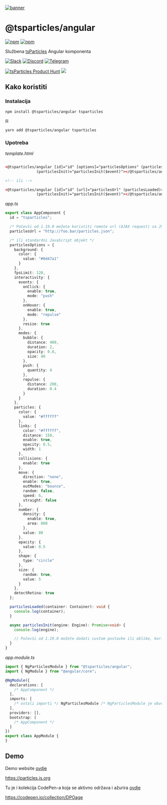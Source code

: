 [![banner](https://particles.js.org/images/banner3.png)](https://particles.js.org)

# @tsparticles/angular

[![npm](https://img.shields.io/npm/v/@tsparticles/angular)](https://www.npmjs.com/package/@tsparticles/angular) [![npm](https://img.shields.io/npm/dm/@tsparticles/angular)](https://www.npmjs.com/package/@tsparticles/angular)

Službena [tsParticles](https://github.com/matteobruni/tsparticles) Angular komponenta

[![Slack](https://particles.js.org/images/slack.png)](https://join.slack.com/t/tsparticles/shared_invite/enQtOTcxNTQxNjQ4NzkxLWE2MTZhZWExMWRmOWI5MTMxNjczOGE1Yjk0MjViYjdkYTUzODM3OTc5MGQ5MjFlODc4MzE0N2Q1OWQxZDc1YzI) [![Discord](https://particles.js.org/images/discord.png)](https://discord.gg/hACwv45Hme) [![Telegram](https://particles.js.org/images/telegram.png)](https://t.me/tsparticles)

[![tsParticles Product Hunt](https://api.producthunt.com/widgets/embed-image/v1/featured.svg?post_id=186113&theme=light)](https://www.producthunt.com/posts/tsparticles?utm_source=badge-featured&utm_medium=badge&utm_souce=badge-tsparticles") <a href="https://www.buymeacoffee.com/matteobruni"><img src="https://img.buymeacoffee.com/button-api/?text=Buy me a beer&emoji=🍺&slug=matteobruni&button_colour=5F7FFF&font_colour=ffffff&font_family=Arial&outline_colour=000000&coffee_colour=FFDD00"></a>

## Kako koristiti

### Instalacija

```shell script
npm install @tsparticles/angular tsparticles
```

ili

```shell script
yarn add @tsparticles/angular tsparticles
```

### Upotreba

_template.html_

```html

<@tsparticles/angular [id]="id" [options]="particlesOptions" (particlesLoaded)="particlesLoaded($event)"
              (particlesInit)="particlesInit($event)"></@tsparticles/angular>

<!-- ili -->

<@tsparticles/angular [id]="id" [url]="particlesUrl" (particlesLoaded)="particlesLoaded($event)"
              (particlesInit)="particlesInit($event)"></@tsparticles/angular>
```

_app.ts_

```typescript
export class AppComponent {
  id = "tsparticles";

  /* Počevši od 1.19.0 možete koristiti remote url (AJAX request) sa JSON konfiguracijom  */
  particlesUrl = "http://foo.bar/particles.json";

  /* ili standardni JavaScript objekt */
  particlesOptions = {
    background: {
      color: {
        value: "#0d47a1"
      }
    },
    fpsLimit: 120,
    interactivity: {
      events: {
        onClick: {
          enable: true,
          mode: "push"
        },
        onHover: {
          enable: true,
          mode: "repulse"
        },
        resize: true
      },
      modes: {
        bubble: {
          distance: 400,
          duration: 2,
          opacity: 0.8,
          size: 40
        },
        push: {
          quantity: 4
        },
        repulse: {
          distance: 200,
          duration: 0.4
        }
      }
    },
    particles: {
      color: {
        value: "#ffffff"
      },
      links: {
        color: "#ffffff",
        distance: 150,
        enable: true,
        opacity: 0.5,
        width: 1
      },
      collisions: {
        enable: true
      },
      move: {
        direction: "none",
        enable: true,
        outModes: "bounce",
        random: false,
        speed: 6,
        straight: false
      },
      number: {
        density: {
          enable: true,
          area: 800
        },
        value: 80
      },
      opacity: {
        value: 0.5
      },
      shape: {
        type: "circle"
      },
      size: {
        random: true,
        value: 5
      }
    },
    detectRetina: true
  };

  particlesLoaded(container: Container): void {
    console.log(container);
  }

  async particlesInit(engine: Engine): Promise<void> {
    console.log(engine);

    // Počevši od 1.19.0 možete dodati custom postavke ili oblike, koristeći trenutnu verziju @tsparticles/a (main)
  }
}
```

_app.module.ts_

```typescript
import { NgParticlesModule } from "@tsparticles/angular";
import { NgModule } from "@angular/core";

@NgModule({
  declarations: [
    /* AppComponent */
  ],
  imports: [
    /* ostali importi */ NgParticlesModule /* NgParticlesModule je obvezan*/
  ],
  providers: [],
  bootstrap: [
    /* AppComponent */
  ]
})
export class AppModule {
}
```

## Demo

Demo website [ovdje](https://particles.js.org)

<https://particles.js.org>

Tu je i kolekcija CodePen-a koja se aktivno održava i ažurira [ovdje](https://codepen.io/collection/DPOage)

<https://codepen.io/collection/DPOage>
